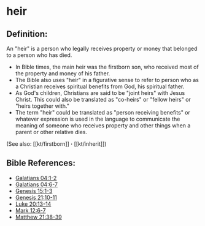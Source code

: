 # heir #

## Definition: ##

An "heir" is a person who legally receives property or money that belonged to a person who has died.

* In Bible times, the main heir was the firstborn son, who received most of the property and money of his father.
* The Bible also uses "heir" in a figurative sense to refer to person who as a Christian receives spiritual benefits from God, his spiritual father.
* As God's children, Christians are said to be "joint heirs" with Jesus Christ. This could also be translated as "co-heirs" or "fellow heirs" or "heirs together with."
* The term "heir" could be translated as "person receiving benefits" or whatever expression is used in the language to communicate the meaning of someone who receives property and other things when a parent or other relative dies.
 
(See also: [[kt/firstborn]] **·** [[kt/inherit]])

## Bible References: ##

* [Galatians 04:1-2](en/tn/gal/help/04/01)
* [Galatians 04:6-7](en/tn/gal/help/04/06)
* [Genesis 15:1-3](en/tn/gen/help/15/01)
* [Genesis 21:10-11](en/tn/gen/help/21/10)
* [Luke 20:13-14](en/tn/luk/help/20/13)
* [Mark 12:6-7](en/tn/mrk/help/12/06)
* [Matthew 21:38-39](en/tn/mat/help/21/38)